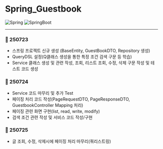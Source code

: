 # Spring_Guestbook
![Spring](https://img.shields.io/badge/spring-6DB33F?style=for-the-badge&logo=spring&logoColor=white)
![SpringBoot](https://img.shields.io/badge/Spring%20Boot-6DB33F?style=for-the-badge&logo=springboot&logoColor=white)

---
### 📅 250723 
- 스프링 프로젝트 신규 생성 (BaseEntity, GuestBookDTO, Repository 생성)
- QueryDSL 설정(Q클래스 생성을 통한 특정 조건 검색 구문 등 학습)
- Service 클래스 생성 및 관련 작성, 조회, 리스트 조회, 수정, 삭제 구문 작성 및 테스트 코드 생성
 
### 📅 250724
- Service 코드 마무리 및 추가 Test 
- 페이징 처리 코드 작성(PageRequestDTO, PageResponseDTO, GuestbookController Mapping 처리)
- 페이징 관련 화면 구현(list, read, write, modify)
- 검색 조건 관련 작성 및 서비스 코드 작성/구현
  
### 📅 250725
- 글 조회, 수정, 삭제시에 페이징 처리 마무리(쿼리스트링) 
